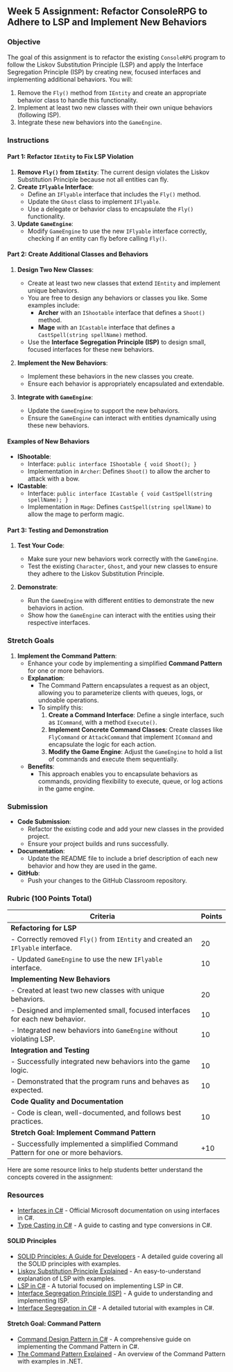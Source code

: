## Week 5 Assignment: Refactor ConsoleRPG to Adhere to LSP and Implement New Behaviors

### Objective

The goal of this assignment is to refactor the existing `ConsoleRPG` program to follow the Liskov Substitution Principle (LSP) and apply the Interface Segregation Principle (ISP) by creating new, focused interfaces and implementing additional behaviors. You will:

1. Remove the `Fly()` method from `IEntity` and create an appropriate behavior class to handle this functionality.
2. Implement at least two new classes with their own unique behaviors (following ISP).
3. Integrate these new behaviors into the `GameEngine`.

### Instructions

#### Part 1: Refactor `IEntity` to Fix LSP Violation

1. **Remove `Fly()` from `IEntity`**: The current design violates the Liskov Substitution Principle because not all entities can fly.
2. **Create `IFlyable` Interface**:
   - Define an `IFlyable` interface that includes the `Fly()` method.
   - Update the `Ghost` class to implement `IFlyable`.
   - Use a delegate or behavior class to encapsulate the `Fly()` functionality.
3. **Update `GameEngine`**:
   - Modify `GameEngine` to use the new `IFlyable` interface correctly, checking if an entity can fly before calling `Fly()`.

#### Part 2: Create Additional Classes and Behaviors

1. **Design Two New Classes**:
   - Create at least two new classes that extend `IEntity` and implement unique behaviors.
   - You are free to design any behaviors or classes you like. Some examples include:
     - **Archer** with an `IShootable` interface that defines a `Shoot()` method.
     - **Mage** with an `ICastable` interface that defines a `CastSpell(string spellName)` method.
   - Use the **Interface Segregation Principle (ISP)** to design small, focused interfaces for these new behaviors.

2. **Implement the New Behaviors**:
   - Implement these behaviors in the new classes you create.
   - Ensure each behavior is appropriately encapsulated and extendable.

3. **Integrate with `GameEngine`**:
   - Update the `GameEngine` to support the new behaviors.
   - Ensure the `GameEngine` can interact with entities dynamically using these new behaviors.

#### Examples of New Behaviors

- **IShootable**:
  - Interface: `public interface IShootable { void Shoot(); }`
  - Implementation in `Archer`: Defines `Shoot()` to allow the archer to attack with a bow.
- **ICastable**:
  - Interface: `public interface ICastable { void CastSpell(string spellName); }`
  - Implementation in `Mage`: Defines `CastSpell(string spellName)` to allow the mage to perform magic.

#### Part 3: Testing and Demonstration

1. **Test Your Code**: 
   - Make sure your new behaviors work correctly with the `GameEngine`.
   - Test the existing `Character`, `Ghost`, and your new classes to ensure they adhere to the Liskov Substitution Principle.

2. **Demonstrate**:
   - Run the `GameEngine` with different entities to demonstrate the new behaviors in action.
   - Show how the `GameEngine` can interact with the entities using their respective interfaces.

### Stretch Goals

1. **Implement the Command Pattern**:
   - Enhance your code by implementing a simplified **Command Pattern** for one or more behaviors.
   - **Explanation**:
     - The Command Pattern encapsulates a request as an object, allowing you to parameterize clients with queues, logs, or undoable operations.
     - To simplify this:
       1. **Create a Command Interface**: Define a single interface, such as `ICommand`, with a method `Execute()`.
       2. **Implement Concrete Command Classes**: Create classes like `FlyCommand` or `AttackCommand` that implement `ICommand` and encapsulate the logic for each action.
       3. **Modify the Game Engine**: Adjust the `GameEngine` to hold a list of commands and execute them sequentially.
   - **Benefits**:
     - This approach enables you to encapsulate behaviors as commands, providing flexibility to execute, queue, or log actions in the game engine.

### Submission

- **Code Submission**:
  - Refactor the existing code and add your new classes in the provided project.
  - Ensure your project builds and runs successfully.
- **Documentation**:
  - Update the README file to include a brief description of each new behavior and how they are used in the game.
- **GitHub**:
  - Push your changes to the GitHub Classroom repository.

### Rubric (100 Points Total)

| Criteria                                  | Points |
|-------------------------------------------|--------|
| **Refactoring for LSP**                   |        |
| - Correctly removed `Fly()` from `IEntity` and created an `IFlyable` interface. | 20     |
| - Updated `GameEngine` to use the new `IFlyable` interface. | 10     |
| **Implementing New Behaviors**            |        |
| - Created at least two new classes with unique behaviors. | 20     |
| - Designed and implemented small, focused interfaces for each new behavior. | 10     |
| - Integrated new behaviors into `GameEngine` without violating LSP. | 10     |
| **Integration and Testing**               |        |
| - Successfully integrated new behaviors into the game logic. | 10     |
| - Demonstrated that the program runs and behaves as expected. | 10     |
| **Code Quality and Documentation**        |        |
| - Code is clean, well-documented, and follows best practices. | 10     |
| **Stretch Goal: Implement Command Pattern** |        |
| - Successfully implemented a simplified Command Pattern for one or more behaviors. | +10    |

Here are some resource links to help students better understand the concepts covered in the assignment:

### Resources
- [Interfaces in C#](https://docs.microsoft.com/en-us/dotnet/csharp/programming-guide/interfaces/) - Official Microsoft documentation on using interfaces in C#.
- [Type Casting in C#](https://docs.microsoft.com/en-us/dotnet/csharp/programming-guide/types/casting-and-type-conversions) - A guide to casting and type conversions in C#.

#### SOLID Principles
- [SOLID Principles: A Guide for Developers](https://www.freecodecamp.org/news/solid-principles-every-developer-should-know/) - A detailed guide covering all the SOLID principles with examples.
- [Liskov Substitution Principle Explained](https://stackify.com/solid-design-liskov-substitution-principle/) - An easy-to-understand explanation of LSP with examples.
- [LSP in C#](https://www.tutorialsteacher.com/csharp/liskov-substitution-principle) - A tutorial focused on implementing LSP in C#.
- [Interface Segregation Principle (ISP)](https://www.baeldung.com/cs/interface-segregation-principle) - A guide to understanding and implementing ISP.
- [Interface Segregation in C#](https://www.tutorialsteacher.com/csharp/interface-segregation-principle) - A detailed tutorial with examples in C#.

#### Stretch Goal: Command Pattern
- [Command Design Pattern in C#](https://refactoring.guru/design-patterns/command/csharp/example) - A comprehensive guide on implementing the Command Pattern in C#.
- [The Command Pattern Explained](https://www.dofactory.com/net/command-design-pattern) - An overview of the Command Pattern with examples in .NET.
